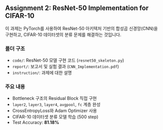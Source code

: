 ## Assignment 2: ResNet-50 Implementation for CIFAR-10

이 과제는 PyTorch를 사용하여 ResNet-50 아키텍처 기반의 합성곱 신경망(CNN)을 구현하고, CIFAR-10 데이터셋의 분류 문제를 해결하는 것입니다.

### 폴더 구조
- `code/`: ResNet-50 모델 구현 코드 (`resnet50_skeleton.py`)
- `report/`: 보고서 및 실험 결과 (`CNN_Implementation.pdf`)
- `instruction/`: 과제에 대한 설명

### 주요 내용
- Bottleneck 구조의 Residual Block 직접 구현
- `layer2`, `layer3`, `layer4`, `avgpool`, `fc` 계층 완성
- CrossEntropyLoss와 Adam Optimizer 사용
- CIFAR-10 데이터셋 분류 모델 학습 (500 step)
- Test Accuracy: **81.18%**
